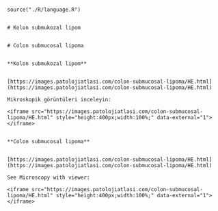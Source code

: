 

```{r language colon-submucosal-lipoma, echo=FALSE, include=TRUE}

source("./R/language.R")

```




```{asis, echo = (language == "TR")}

# Kolon submukozal lipom

```




```{asis, echo = (language == "EN")}

# Colon submucosal lipoma

```




```{asis, echo = (language == "TR")}

**Kolon submukozal lipom**


[https://images.patolojiatlasi.com/colon-submucosal-lipoma/HE.html](https://images.patolojiatlasi.com/colon-submucosal-lipoma/HE.html)

Mikroskopik görüntüleri inceleyin:

<iframe src="https://images.patolojiatlasi.com/colon-submucosal-lipoma/HE.html" style="height:400px;width:100%;" data-external="1"></iframe>

```




```{asis, echo = (language == "EN")}

**Colon submucosal lipoma**


[https://images.patolojiatlasi.com/colon-submucosal-lipoma/HE.html](https://images.patolojiatlasi.com/colon-submucosal-lipoma/HE.html)

See Microscopy with viewer: 

<iframe src="https://images.patolojiatlasi.com/colon-submucosal-lipoma/HE.html" style="height:400px;width:100%;" data-external="1"></iframe>

```


